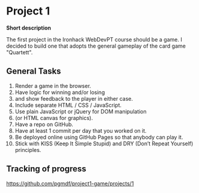 # Project 1

**Short description**

The first project in the Ironhack WebDevPT course should be a game. I decided to build one that adopts the general gameplay of the card game "Quartett". 

## General Tasks

1. Render a game in the browser.
2. Have logic for winning and/or losing
3. and show feedback to the player in either case.
4. Include separate HTML / CSS / JavaScript.
5. Use plain JavaScript or jQuery for DOM manipulation
6. (or HTML canvas for graphics).
7. Have a repo on GitHub.
8. Have at least 1 commit per day that you worked on it.
9. Be deployed online using GitHub Pages so that anybody can play it.
10. Stick with KISS (Keep It Simple Stupid) and DRY (Don’t Repeat Yourself) principles.

## Tracking of progress
https://github.com/pgmdf/project1-game/projects/1
